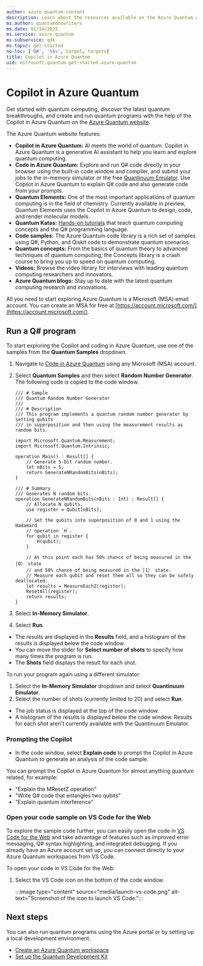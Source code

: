 ```yaml
---
author: azure-quantum-content
description: Learn about the resources available on the Azure Quantum website.
ms.author: quantumdocwriters
ms.date: 01/14/2025
ms.service: azure-quantum
ms.subservice: qdk
ms.topic: get-started
no-loc: ['Q#', '$$v', target, targets]
title: Copilot in Azure Quantum
uid: microsoft.quantum.get-started.azure-quantum
---
```


# Copilot in Azure Quantum 

Get started with quantum computing, discover the latest quantum breakthroughs, and create and run quantum programs with the help of the Copilot in Azure Quantum on the [Azure Quantum website](https://quantum.microsoft.com/).

The Azure Quantum website features:

- **Copilot in Azure Quantum:** AI meets the world of quantum. Copilot in Azure Quantum is a generative AI assistant to help you learn and explore quantum computing.
- **Code in Azure Quantum:** Explore and run Q# code directly in your browser using the built-in code window and compiler, and submit your jobs to the in-memory simulator or the free [Quantinuum Emulator](xref:microsoft.quantum.providers.quantinuum#quantinuum-emulator-cloud-based). Use Copilot in Azure Quantum to explain Q# code and also generate code from your prompts.
- **Quantum Elements:** One of the most important applications of quantum computing is in the field of chemistry. Currently available in preview, Quantum Elements uses the Copilot in Azure Quantum to design, code, and render molecular models.
- **Quantum Katas:** [Hands-on tutorials](https://quantum.microsoft.com/tools/quantum-katas) that teach quantum computing concepts and the Q# programming language.
- **Code samples:** The Azure Quantum code library is a rich set of samples using Q#, Python, and Qiskit code to demonstrate quantum scenarios.
- **Quantum concepts:** From the basics of quantum theory to advanced techniques of quantum computing, the Concepts library is a crash course to bring you up to speed on quantum computing. 
- **Videos:** Browse the video library for interviews with leading quantum computing researchers and innovators.
- **Azure Quantum blogs:** Stay up to date with the latest quantum computing research and innovations. 

All you need to start exploring Azure Quantum is a Microsoft (MSA) email account. You can create an MSA for free at [https://account.microsoft.com/](https://account.microsoft.com/).
 
## Run a Q# program 

To start exploring the Copilot and coding in Azure Quantum, use one of the samples from the **Quantum Samples** dropdown.

1. Navigate to [Code in Azure Quantum](https://quantum.microsoft.com/tools/quantum-coding) using any Microsoft (MSA) account.
1. Select **Quantum Samples** and then select **Random Number Generator**. The following code is copied to the code window. 

    ```qsharp
    /// # Sample
    /// Quantum Random Number Generator
    ///
    /// # Description
    /// This program implements a quantum random number generator by setting qubits
    /// in superposition and then using the measurement results as random bits.

    import Microsoft.Quantum.Measurement;
    import Microsoft.Quantum.Intrinsic;

    operation Main() : Result[] {
        // Generate 5-bit random number.
        let nBits = 5;
        return GenerateNRandomBits(nBits);
    }

    /// # Summary
    /// Generates N random bits.
    operation GenerateNRandomBits(nBits : Int) : Result[] {
        // Allocate N qubits.
        use register = Qubit[nBits];

        // Set the qubits into superposition of 0 and 1 using the Hadamard
        // operation `H`.
        for qubit in register {
            H(qubit);
        }

        // At this point each has 50% chance of being measured in the |0〉 state
        // and 50% chance of being measured in the |1〉 state.
        // Measure each qubit and reset them all so they can be safely deallocated.
        let results = MeasureEachZ(register);
        ResetAll(register);
        return results;
    }
    ```

1. Select **In-Memory Simulator**. 
1. Select **Run**.

- The results are displayed in the **Results** field, and a histogram of the results is displayed below the code window. 
- You can move the slider for **Select number of shots** to specify how many times the program is run.
- The **Shots** field displays the result for each shot. 

To run your program again using a different simulator:

1. Select the **In-Memory Simulator** dropdown and select **Quantinuum Emulator**. 
1. Select the number of shots (currently limited to 20) and select **Run**. 

- The job status is displayed at the top of the code window.
- A histogram of the results is displayed below the code window. Results for each shot aren't currently available with the Quantinuum Emulator.  

### Prompting the Copilot

- In the code window, select **Explain code** to prompt the Copilot in Azure Quantum to generate an analysis of the code sample.

You can prompt the Copilot in Azure Quantum for almost anything quantum related, for example:

- "Explain the MResetZ operation"
- "Write Q# code that entangles two qubits"
- "Explain quantum interference"

### Open your code sample on VS Code for the Web

To explore the sample code further, you can easily open the code in [VS Code for the Web](https://vscode.dev/quantum) and take advantage of features such as improved error messaging, Q# syntax highlighting, and integrated debugging. If you already have an Azure account set up, you can connect directly to your Azure Quantum workspaces from VS Code. 

To open your code in VS Code for the Web:

1. Select the VS Code icon on the bottom of the code window.
  
    :::image type="content" source="media/launch-vs-code.png" alt-text="Screenshot of the icon to launch VS Code.":::

## Next steps

You can also run quantum programs using the Azure portal or by setting up a local development environment.

- [Create an Azure Quantum workspace](xref:microsoft.quantum.how-to.workspace) 
- [Set up the Quantum Development Kit](xref:microsoft.quantum.install-qdk.overview)
